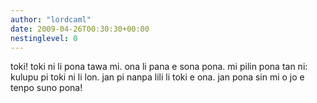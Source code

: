 ```yaml
---
author: "lordcaml"
date: 2009-04-26T00:30:30+00:00
nestinglevel: 0
---
```

toki! toki ni li pona tawa mi. ona li pana e sona pona. mi pilin pona tan ni: kulupu pi toki ni li lon. jan pi nanpa lili li toki e ona. jan pona sin mi o jo e tenpo suno pona!